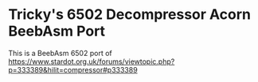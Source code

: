 # Tricky's 6502 Decompressor Acorn BeebAsm Port

This is a BeebAsm 6502 port of https://www.stardot.org.uk/forums/viewtopic.php?p=333389&hilit=compressor#p333389